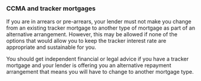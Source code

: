 ###  **CCMA and tracker mortgages**

If you are in arrears or pre-arrears, your lender must not make you change
from an existing tracker mortgage to another type of mortgage as part of an
alternative arrangement. However, this may be allowed if none of the options
that would allow you to keep the tracker interest rate are appropriate and
sustainable for you.

You should get independent financial or legal advice if you have a tracker
mortgage and your lender is offering you an alternative repayment arrangement
that means you will have to change to another mortgage type.
